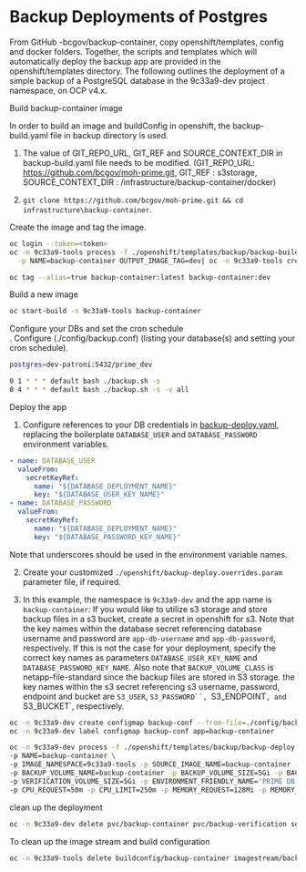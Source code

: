 # Backup Deployments of Postgres
From GitHub -bcgov/backup-container, copy openshift/templates, config and docker folders. Together, the scripts and templates which will automatically deploy the backup app are provided in the openshift/templates directory. 
The following outlines the deployment of a simple backup of a PostgreSQL database in the 9c33a9-dev project namespace, on OCP v4.x.

<summary>Build backup-container image</summary>

In order to build an image and buildConfig in openshift, the backup-build.yaml file in backup directory is used. 
1. The value of GIT_REPO_URL, GIT_REF and SOURCE_CONTEXT_DIR in backup-build.yaml file needs to be modified.  (GIT_REPO_URL: https://github.com/bcgov/moh-prime.git, GIT_REF : s3storage, SOURCE_CONTEXT_DIR : /infrastructure/backup-container/docker) 

2. `git clone https://github.com/bcgov/moh-prime.git && cd infrastructure\backup-container`.

Create the image and tag the image.

```bash
oc login --token=<token>
oc -n 9c33a9-tools process -f ./openshift/templates/backup/backup-build.yaml \
  -p NAME=backup-container OUTPUT_IMAGE_TAG=dev| oc -n 9c33a9-tools create -f -

oc tag --alias=true backup-container:latest backup-container:dev
```
Build a new image

```bash
oc start-build -n 9c33a9-tools backup-container
```

<summary>Configure your DBs and set the cron schedule</summary>
. Configure (./config/backup.conf) (listing your database(s) and setting your cron schedule).

```bash
postgres=dev-patroni:5432/prime_dev

0 1 * * * default bash ./backup.sh -s
0 4 * * * default bash ./backup.sh -s -v all
```

<summary>Deploy the app</summary>

1. Configure references to your DB credentials in [backup-deploy.yaml](./openshift/templates/backup/backup-deploy.yaml), replacing the boilerplate `DATABASE_USER` and `DATABASE_PASSWORD` environment variables.

```yaml
- name: DATABASE_USER
  valueFrom:
    secretKeyRef:
      name: "${DATABASE_DEPLOYMENT_NAME}"
      key: "${DATABASE_USER_KEY_NAME}"
- name: DATABASE_PASSWORD
  valueFrom:
    secretKeyRef:
      name: "${DATABASE_DEPLOYMENT_NAME}"
      key: "${DATABASE_PASSWORD_KEY_NAME}"
```

Note that underscores should be used in the environment variable names.

2. Create your customized `./openshift/backup-deploy.overrides.param` parameter file, if required.

3. In this example, the namespace is `9c33a9-dev` and the app name is `backup-container`:
If you would like to utilize s3 storage and store backup files in a s3 bucket, create a secret in openshift for s3. 
Note that the key names within the database secret referencing database username and password are `app-db-username` and `app-db-password`, respectively. If this is not the case for your deployment, specify the correct key names as parameters `DATABASE_USER_KEY_NAME` and `DATABASE_PASSWORD_KEY_NAME`. Also note that `BACKUP_VOLUME_CLASS` is netapp-file-standard since the backup files are stored in S3 storage.
 the key names within the s3 secret referencing s3 username, password, endpoint and bucket are `S3_USER`, `S3_PASSWORD``, `S3_ENDPOINT`, and `S3_BUCKET`, respectively.


```bash
oc -n 9c33a9-dev create configmap backup-conf --from-file=./config/backup.conf
oc -n 9c33a9-dev label configmap backup-conf app=backup-container

oc -n 9c33a9-dev process -f ./openshift/templates/backup/backup-deploy.yaml \
-p NAME=backup-container \
-p IMAGE_NAMESPACE=9c33a9-tools -p SOURCE_IMAGE_NAME=backup-container -p TAG_NAME=dev \
-p BACKUP_VOLUME_NAME=backup-container -p BACKUP_VOLUME_SIZE=5Gi -p BACKUP_VOLUME_CLASS=netapp-file-standard \
-p VERIFICATION_VOLUME_SIZE=5Gi -p ENVIRONMENT_FRIENDLY_NAME='PRIME DB Backups' \
-p CPU_REQUEST=50m -p CPU_LIMIT=250m -p MEMORY_REQUEST=128Mi -p MEMORY_LIMIT=256Mi -p DATABASE_DEPLOYMENT_NAME=dev-patroni-secret -p DATABASE_USER_KEY_NAME=app-db-username -p DATABASE_PASSWORD_KEY_NAME=app-db-password -p ENVIRONMENT_NAME=9c33a9-dev | oc -n 9c33a9-dev create -f -

```

<summary>clean up the deployment</summary>

```bash
oc -n 9c33a9-dev delete pvc/backup-container pvc/backup-verification secret/backup-container secret/ftp-secret secret/S3-secret dc/backup-container networkpolicy/backup-container configmap/backup-conf
```

To clean up the image stream and build configuration

```bash
oc -n 9c33a9-tools delete buildconfig/backup-container imagestream/backup-container
```